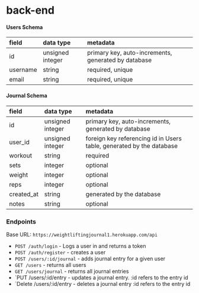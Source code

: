 # back-end

#### Users Schema

| field    | data type        | metadata                                            |
| :------- | :--------------- | :-------------------------------------------------- |
| id       | unsigned integer | primary key, auto-increments, generated by database |
| username | string           | required, unique                                    |
| email    | string           | required, unique                                    |

#### Journal Schema

| field      | data type        | metadata                                                             |
| :--------- | :--------------- | :------------------------------------------------------------------- |
| id         | unsigned integer | primary key, auto-increments, generated by database                  |
| user_id    | unsigned integer | foreign key referencing id in Users table, generated by the database |
| workout    | string           | required                                                             |
| sets       | integer          | optional                                                             |
| weight     | integer          | optional                                                             |
| reps       | integer          | optional                                                             |
| created_at | string           | generated by the database                                            |
| notes      | string           | optional                                                             |

### Endpoints

Base URL: `https://weightliftingjournal1.herokuapp.com/api`

- `POST /auth/login` - Logs a user in and returns a token
- `POST /auth/register` - creates a user
- `POST /users/:id/journal` - adds journal entry for a given user
- `GET /users` - returns all users
- `GET /users/journal` - returns all journal entries
- `PUT /users/:id/entry - updates a journal entry. :id refers to the entry id
- `Delete /users/:id/entry - deletes a journal entry :id refers to the entry id
